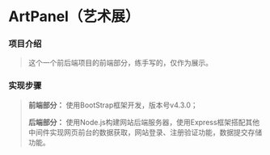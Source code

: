 # ArtPanel（艺术展）
### 项目介绍
> 这个一个前后端项目的前端部分，练手写的，仅作为展示。
### 实现步骤
> **前端部分：** 使用BootStrap框架开发，版本号v4.3.0；
>
> **后端部分：** 使用Node.js构建网站后端服务器，使用Express框架搭配其他中间件实现网页前台的数据获取，网站登录、注册验证功能，数据提交存储功能。